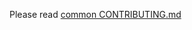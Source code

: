 Please read [common CONTRIBUTING.md](https://github.com/green-code-initiative/ecoCode-common/blob/main/doc/CONTRIBUTING.md)